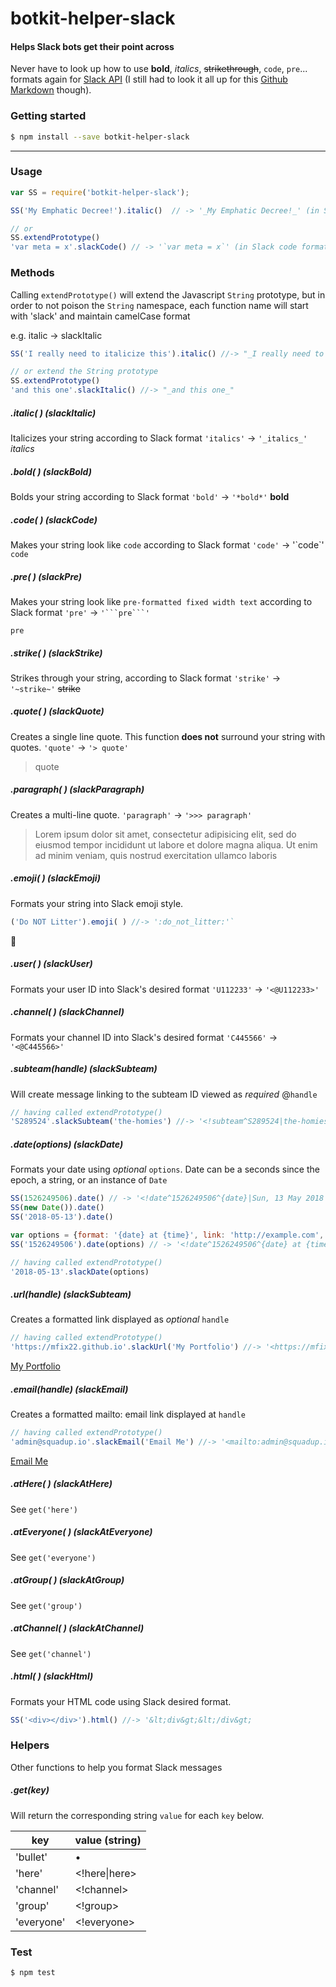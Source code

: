 # botkit-helper-slack
#### Helps Slack bots get their point across


Never have to look up how to use **bold**, *italics*, ~~strikethrough~~, `code`, ```pre```... formats again for [Slack API](https://api.slack.com/docs/message-formatting) (I still had to look it all up for this [Github Markdown](https://github.com/adam-p/markdown-here/wiki/Markdown-Cheatsheet) though).

### Getting started
```sh
$ npm install --save botkit-helper-slack
```
___
### Usage
```javascript
var SS = require('botkit-helper-slack');

SS('My Emphatic Decree!').italic()  // -> '_My Emphatic Decree!_' (in Slack italics)

// or
SS.extendPrototype()
'var meta = x'.slackCode() // -> '`var meta = x`' (in Slack code format)
```

### Methods
Calling `extendPrototype()` will extend the Javascript `String` prototype, but in order to not poison the
`String` namespace, each function name will start with 'slack' and maintain camelCase format

e.g. italic -> slackItalic
```javascript
SS('I really need to italicize this').italic() //-> "_I really need to italicize this_"

// or extend the String prototype
SS.extendPrototype()
'and this one'.slackItalic() //-> "_and this one_"
```
##### .italic( ) (slackItalic)
Italicizes your string according to Slack format
`'italics'` -> `'_italics_'`
_italics_

##### .bold( )  (slackBold)
Bolds your string according to Slack format
`'bold'` -> `'*bold*'`
**bold**

##### .code( ) (slackCode)
Makes your string look like `code` according to Slack format
`'code'` -> '\`code\`'
`code`

##### .pre( ) (slackPre)
Makes your string look like `pre-formatted fixed width text` according to Slack format
`'pre'` -> `'```pre```'`
```
pre
```

##### .strike( ) (slackStrike)
Strikes through your string, according to Slack format
`'strike'` -> `'~strike~'`
~~strike~~

##### .quote( ) (slackQuote)
Creates a single line quote. This function **does not** surround your string with quotes.
`'quote'` -> `'> quote'`
> quote

##### .paragraph( ) (slackParagraph)
Creates a multi-line quote.
`'paragraph'` -> `'>>> paragraph'`
> Lorem ipsum dolor sit amet, consectetur adipisicing elit, sed do eiusmod tempor incididunt ut labore et dolore magna aliqua. Ut enim ad minim veniam, quis nostrud exercitation ullamco laboris

##### .emoji( ) (slackEmoji)
Formats your string into Slack emoji style.
```javascript
('Do NOT Litter').emoji( ) //-> ':do_not_litter:'`
```
:do_not_litter:

##### .user( ) (slackUser)
Formats your user ID into Slack's desired format
`'U112233'` -> `'<@U112233>'`

##### .channel( ) (slackChannel)
Formats your channel ID into Slack's desired format
`'C445566'` -> `'<@C445566>'`

##### .subteam(handle) (slackSubteam)
Will create message linking to the subteam ID viewed as _required_ @`handle`
```javascript
// having called extendPrototype()
'S289524'.slackSubteam('the-homies') //-> '<!subteam^S289524|the-homies>'
```

##### .date(options) (slackDate)
Formats your date using _optional_ `options`. Date can be a seconds since the epoch, a string, or an instance of `Date`
```javascript
SS(1526249506).date() // -> '<!date^1526249506^{date}|Sun, 13 May 2018 22:11:46 GMT>'
SS(new Date()).date()
SS('2018-05-13').date()

var options = {format: '{date} at {time}', link: 'http://example.com', fallback: 'Some great date'};
SS('1526249506').date(options) // -> '<!date^1526249506^{date} at {time}^http://example.com|Some great date>');

// having called extendPrototype()
'2018-05-13'.slackDate(options)
```

##### .url(handle) (slackSubteam)
Creates a formatted link displayed as _optional_ `handle`
```javascript
// having called extendPrototype()
'https://mfix22.github.io'.slackUrl('My Portfolio') //-> '<https://mfix22.github.io/|My Portfolio>'
```
[My Portfolio](https://mfix22.github.io)

##### .email(handle) (slackEmail)
Creates a formatted mailto: email link displayed at `handle`
```javascript
// having called extendPrototype()
'admin@squadup.io'.slackEmail('Email Me') //-> '<mailto:admin@squadup.io|Email Me>'
```
[Email Me](mailto:admin@squadup.io)

##### .atHere( ) (slackAtHere)
See `get('here')`

##### .atEveryone( ) (slackAtEveryone)
See `get('everyone')`

##### .atGroup( ) (slackAtGroup)
See `get('group')`

##### .atChannel( ) (slackAtChannel)
See `get('channel')`

##### .html( ) (slackHtml)
Formats your HTML code using Slack desired format.
```javascript
SS('<div></div>').html() //-> '&lt;div&gt;&lt;/div&gt;
```

### Helpers
Other functions to help you format Slack messages
##### .get(key)
Will return the corresponding string `value` for each `key` below.

|key         |value (string)    
|------------|------------------
|'bullet'    |•                 
|'here'      |<!here&#124;here>
|'channel'   |<!channel>        
|'group'     |<!group>         
|'everyone'  |<!everyone>       

### Test
```sh
$ npm test
```
